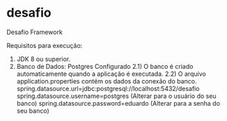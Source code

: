# desafio
Desafio Framework

Requisitos para execução:

1) JDK 8 ou superior.
2) Banco de Dados: Postgres Configurado
  2.1) O banco é criado automaticamente quando a aplicação é executada.
  2.2) O arquivo application.properties contém os dados da conexão do banco.
    spring.datasource.url=jdbc:postgresql://localhost:5432/desafio
    spring.datasource.username=postgres (Alterar para o usuário do seu banco)
    spring.datasource.password=eduardo (Alterar para a senha do seu banco)    
